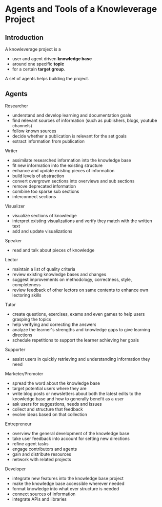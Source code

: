 # Agents and Tools of a Knowleverage Project

## Introduction

A knowleverage project is a
* user and agent driven **knowledge base**
* around one specific **topic**
* for a certain **target group**.

A set of agents helps building the project.

## Agents

Researcher

* understand and develop learning and documentation goals
* find relevant sources of information (such as publishers, blogs, youtube channels)
* follow known sources
* decide whether a publication is relevant for the set goals
* extract information from publication

Writer

* assimilate researched information into the knowledge base
* fit new information into the existing structure
* enhance and update existing pieces of information
* build levels of abstraction
* convert overgrown sections into overviews and sub sections
* remove deprecated information
* combine too sparse sub sections
* interconnect sections

Visualizer

* visualize sections of knowledge
* interpret existing visualizations and verify they match with the written text
* add and update visualizations

Speaker

* read and talk about pieces of knowledge

Lector

* maintain a list of quality criteria
* review existing knowledge bases and changes
* suggest improvements on methodology, correctness, style, completeness
* review feedback of other lectors on same contents to enhance own lectoring skills

Tutor

* create questions, exercises, exams and even games to help users grasping the topics
* help verifying and correcting the answers
* analyze the learner's strengths and knowledge gaps to give learning directions
* schedule repetitions to support the learner achieving her goals

Supporter

* assist users in quickly retrieving and understanding information they need

Marketer/Promoter

* spread the word about the knowledge base
* target potential users where they are
* write blog posts or newsletters about both the latest edits to the knowledge
  base and how to generally benefit as a user
* ask users for suggestions, needs and issues
* collect and structure that feedback
* evolve ideas based on that collection

Entrepreneur

* overview the general development of the knowledge base
* take user feedback into account for setting new directions
* refine agent tasks
* engage contributors and agents
* gain and distribute resources
* network with related projects

Developer

* integrate new features into the knowledge base project
* make the knowledge base accessible wherever needed
* format knowledge into what ever structure is needed
* connect sources of information
* integrate APIs and libraries


